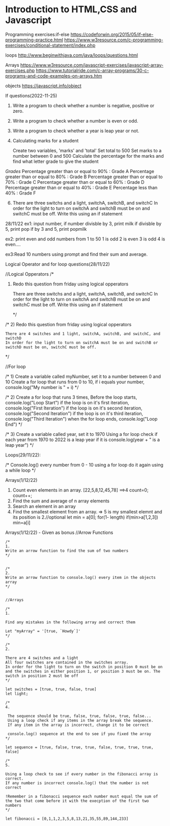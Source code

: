 # Introduction to HTML,CSS  and Javascript
Programming exercises:if-else
https://codeforwin.org/2015/05/if-else-programming-practice.html
https://www.w3resource.com/c-programming-exercises/conditional-statement/index.php

loops
http://www.beginwithjava.com/java/loops/questions.html

Arrays
https://www.w3resource.com/javascript-exercises/javascript-array-exercises.php
https://www.tutorialride.com/c-array-programs/30-c-programs-and-code-examples-on-arrays.htm

objects
https://javascript.info/object


If questions(2022-11-25)
1. Write a program to check whether a number is negative, positive or zero.

2. Write a program to check whether a number is even or odd.

3. Write a program to check whether a year is leap year or not.

4. Calculating marks for a student
   
   Create two variables, 'marks' and 'total'
   Set total to 500
   Set marks to a number between 0 and 500
   Calculate the percentage for the marks and find what letter grade to give the student

*Grades*
Percentage greater than or equal to 90% : Grade A
Percentage greater than or equal to 80% : Grade B
Percentage greater than or equal to 70% : Grade C
Percentage greater than or equal to 60% : Grade D
Percentage greater than or equal to 40% : Grade E
Percentage less than 40% : Grade F

6. There are three switchs and a light, switchA, switchB, and switchC
    In order for the light to turn on switchA and switchB must be on and switchC must be off.
    Write this using an if statement



28/11/22
ex1: input number, if number divisble by 3, print milk
if divisble by 5, print pop
if by 3 and 5, print popmilk

ex2: print even and odd numbers from 1 to 50
1 is odd
2 is even
3 is odd
4 is even....


ex3:Read 10 numbers using prompt and find their sum and average.

Logical Operator and for loop questions(28/11/22)

//Logical Opperators
/*
1)  Redo this question from friday using logical opperators

    There are three switchs and a light, switchA, switchB, and switchC
    In order for the light to turn on switchA and switchB must be on and switchC must be off.
    Write this using an if statement
    
    */

/*
2) Redo this question from friday using logical opperators

    There are 4 switches and 1 light, switchA, switchB, and switchC, and switchD
    In order for the light to turn on switchA must be on and switchB or switchD must be on, switchC must be off.

*/


//For loop

/*
1)
Create a variable called myNumber, set it to a number between 0 and 10
Create a for loop that runs from 0 to 10, if i equals your number, console.log("My number is " + i)
*/

/*
2)
Create a for loop that runs 3 times,
Before the loop starts, console.log("Loop Start")
if the loop is on it's first iteration, console.log("First Iteration")
if the loop is on it's second iteration, console.log("Second Iteration")
if the loop is on it's third iteration, console.log("Third Iteration")
when the for loop ends, console.log("Loop End")
*/

/*
3)
    Create a variable called year, set it to 1970
    Using a for loop check if each year from 1970 to 2022 is a leap year
    if it is console.log(year + " is a leap year")
*/

Loops(29/11/22):

   /*
        Console.log() every number from 0 - 10 using a for loop
        do it again using a while loop
    */


Arrays(1/12/22)
1. Count even elements in an array.  [22,5,8,12,45,78] ==>4   count=0;  count++;
2. Find the sum and average of n array elements
3. Search an element in an array
4. Find the smallest element from an array. =>  5 is my smallest elemnt and its position is 2.//optional
let min = a[0];
for(1-   length)
if(min>a[1,2,3])
min=a[i]

Arrays(1/12/22) - Given as bonus
    //Arrow Functions

    /*
    1.
    Write an arrow function to find the sum of two numbers
    */


    /*
    2.
    Write an arrow function to console.log() every item in the objects array
    */


    //Arrays

    /*
    1.

    Find any mistakes in the following array and correct them

    Let "myArray" = '[true, `Howdy`]'
    */

    /*
    2.

    There are 4 switches and a light
    All four switches are contained in the switches array.
    In order for the light to turn on the switch in position 0 must be on and the switches in either position 1, or position 3 must be on. The switch in position 2 must be off
    */

    let switches = [true, true, false, true]
    let light;

    /*
    4.

     The sequence should be true, false, true, false, true, false...
     Using a loop check if any items in the array break the sequence.
     If any item in the array is incorrect, change it to be correct

     console.log() sequence at the end to see if you fixed the array
    */

    let sequence = [true, false, true, true, false, true, true, true, false]

    /*
    5.
    
    Using a loop check to see if every number in the fibonacci array is correct.
    If any number is incorrect console.log() that the number is not correct

    !Remember in a fibonacci sequence each number must equal the sum of the two that come before it with the execption of the first two numbers
    */

    let fibonacci = [0,1,1,2,3,5,8,13,21,35,55,89,144,233]

